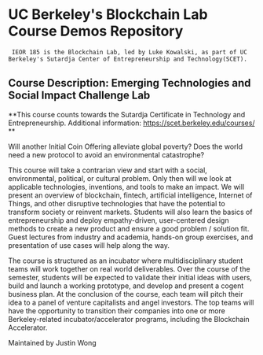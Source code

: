 # UC Berkeley's Blockchain Lab Course Demos Repository

     IEOR 185 is the Blockchain Lab, led by Luke Kowalski, as part of UC Berkeley's Sutardja Center of Entrepreneurship and Technology(SCET). 

## Course Description: Emerging Technologies and Social Impact Challenge Lab
**This course counts towards the Sutardja Certificate in Technology and Entrepreneurship. Additional information: https://scet.berkeley.edu/courses/ **

Will another Initial Coin Offering alleviate global poverty? Does the world need a new protocol to avoid an environmental catastrophe? 

This course will take a contrarian view and start with a social, environmental, political, or cultural problem. Only then will we look at applicable technologies, inventions, and tools to make an impact. We will present an overview of blockchain, fintech, artificial intelligence, Internet of Things, and other disruptive technologies that have the potential to transform society or reinvent markets. Students will also learn the basics of entrepreneurship and deploy empathy-driven, user-centered design methods to create a new product and ensure a good problem / solution fit. Guest lectures from industry and academia, hands-on group exercises, and presentation of use cases will help along the way.

The course is structured as an incubator where multidisciplinary student teams will work together on real world deliverables.  Over the course of the semester, students will be expected to validate their initial ideas with users, build and launch a working prototype, and develop and present a cogent business plan. At the conclusion of the course, each team will pitch their idea to a panel of venture capitalists and angel investors.  The top teams will have the opportunity to transition their companies into one or more Berkeley-related incubator/accelerator programs, including the Blockchain Accelerator.



Maintained by Justin Wong
